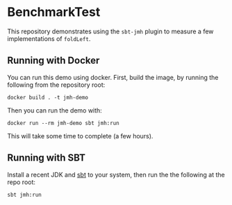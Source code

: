 # BenchmarkTest

This repository demonstrates using the `sbt-jmh` plugin to measure a few implementations of `foldLeft`.

## Running with Docker
You can run this demo using docker. First, build the image, by running the following from the repository root:
```
docker build . -t jmh-demo
```

Then you can run the demo with:
```
docker run --rm jmh-demo sbt jmh:run
```

This will take some time to complete (a few hours).

## Running with SBT
Install a recent JDK and [sbt](https://www.scala-sbt.org/) to your system, then run the the following at the repo root:
```
sbt jmh:run
```
